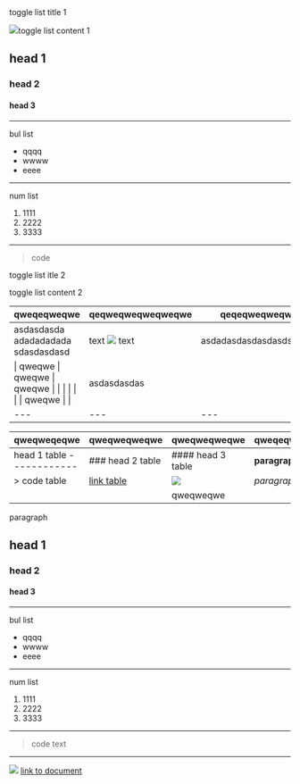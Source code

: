 <div class="toggle-list toggle-list-default"><div class="toggle-list__title">toggle list title 1</div> 

<div class="toggle-list__content"><div class="toggle-list__wrapper">

![](https://83843.cdn.cke-cs.com/S7I4jRP8224AUYEqP7im/images/62caaface17676af0dc87fceaed2980d2794c5f721201d8c.jpg)toggle list content 1

head 1
------

### head 2

#### head 3

- - - - - -

bul list

- qqqq
- wwww
- eeee

- - - - - -

num list

1. 1111
2. 2222
3. 3333

- - - - - -

> code

<div class="toggle-list toggle-list-default"><div class="toggle-list__title">toggle list itle 2</div> 

<div class="toggle-list__content"><div class="toggle-list__wrapper">

toggle list content 2

 | qweqeqweqwe | qeqweqweqweqweqwe | qeqeqweqweqweqweqw |
|---|---|---|
| asdasdasda  adadadadada  sdasdasdasd | text   ![](https://83843.cdn.cke-cs.com/S7I4jRP8224AUYEqP7im/images/c8d9e45e42422995f55c1787355bd7f8125f04535c1e7469.jpg) text | asdadasdasdasdasdsadasdasdasd |
|  \| qweqwe \| qweqwe \| qweqwe \| \|  \|  \|  \| \|  \| qweqwe \|  \|    | asdasdasdas |  |
|---|---|---|

 </div> 

</div> 

</div> 

</div> 

</div> 

</div> 

 | qweqweqeqwe | qweqweqweqwe | qweqweqweqwe | qweqeqweqwe |
|---|---|---|---|
| head 1 table ------------ | ### head 2 table | #### head 3 table | **paragraph** |
| > code table | [link table](https://cochorg.wn.staj.fun/organization-4-test-2-asd/challenges/org-4-chal-1/ideas/org-4-idea-test) |  ![](https://83843.cdn.cke-cs.com/S7I4jRP8224AUYEqP7im/images/492785279d071c549dd6078017593e1d9be989bfd91d19ab.jpg)  | *paragraph* |
|  |  | qweqweqwe |  |

 paragraph

head 1
------

### head 2

#### head 3

- - - - - -

bul list

- qqqq
- wwww
- eeee

- - - - - -

num list

1. 1111
2. 2222
3. 3333

- - - - - -

> code text

- - - - - -

 ![](https://83843.cdn.cke-cs.com/S7I4jRP8224AUYEqP7im/images/80b98313f4d79b3e8eacfaa34247afa0e98d5869329a18d8.jpg) [link to document](https://cochorg.wn.staj.fun/organization-4-test-2-asd/challenges/org-4-chal-1/ideas/org-4-idea-test)